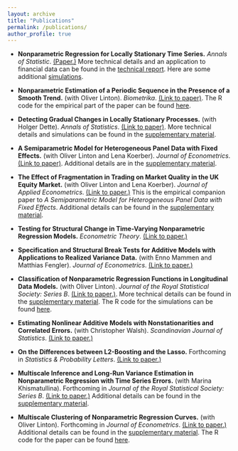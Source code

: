 ```yaml
---
layout: archive
title: "Publications"
permalink: /publications/
author_profile: true
---
```


*  **Nonparametric Regression for Locally Stationary Time Series.** _Annals of Statistic_. <a href="../files/papers/nonparametric_regression_locally_stationary_time_series/paper.pdf">(Paper.)</a> More technical details and an application to financial data can be found in the <a href="../files/papers/nonparametric_regression_locally_stationary_time_series/report.pdf">technical report</a>. Here are some additional <a href="../files/papers/nonparametric_regression_locally_stationary_time_series/simulation.pdf">simulations</a>.

*   **Nonparametric Estimation of a Periodic Sequence in the Presence of a Smooth Trend.** (with Oliver Linton). _Biometrika_. <a href="../files/papers/nonparametric_estimation_periodic_sequence_smooth_trend/paper.pdf">(Link to paper)</a>. The R code for the empirical part of the paper can be found <a href="../files/papers/nonparametric_estimation_periodic_sequence_smooth_trend/codes.zip">here</a>.

*   **Detecting Gradual Changes in Locally Stationary Processes.** (with Holger Dette). _Annals of Statistics_. <a href="../files/papers/detecting_gradual_changes_locally_stationary_processes/paper.pdf">(Link to paper)</a>. More technical details and simulations can be found in the <a href="../files/papers/detecting_gradual_changes_locally_stationary_processes/supplement.pdf">supplementary material</a>.

*   **A Semiparametric Model for Heterogeneous Panel Data with Fixed Effects.** (with Oliver Linton and Lena Koerber). _Journal of Econometrics_. <a href="../files/papers/semiparametric_model_heterogeneous_panel_data_fixed_effects/paper.pdf">(Link to paper)</a>. Additional details are in the <a href="../files/papers/semiparametric_model_heterogeneous_panel_data_fixed_effects/supplement.pdf">supplementary material</a>.

*   **The Effect of Fragmentation in Trading on Market Quality in the UK Equity Market.** (with Oliver Linton and Lena Koerber). _Journal of Applied Econometrics_. <a href="../files/papers/effect_fragmentation_trading_market_quality/paper.pdf">(Link to paper.)</a> This is the empirical companion paper to _A Semiparametric Model for Heterogeneous Panel Data with Fixed Effects_. Additional details can be found in the <a href="../files/papers/effect_fragmentation_trading_market_quality/supplement.pdf">supplementary material</a>.

*   **Testing for Structural Change in Time-Varying Nonparametric Regression Models.** _Econometric Theory_. <a href="../files/papers/testing_structural_change_time_varying_nonparametric/paper.pdf">(Link to paper.)</a>

*   **Specification and Structural Break Tests for Additive Models with Applications to Realized Variance Data.** (with Enno Mammen and Matthias Fengler). _Journal of Econometrics_. <a href="../files/papers/specification_structural_break_tests_additive_models/paper.pdf">(Link to paper.)</a>

*   **Classification of Nonparametric Regression Functions in Longitudinal Data Models.** (with Oliver Linton). _Journal of the Royal Statistical Society: Series B_. <a href="../files/papers/classification_nonparametric_regression_functions_longitudinal/paper.pdf">(Link to paper.)</a>. More technical details can be found in the <a href="../files/papers/classification_nonparametric_regression_functions_longitudinal/supplement.pdf">supplementary material</a>. The R code for the simulations can be found <a href="../files/papers/classification_nonparametric_regression_functions_longitudinal/codes.zip">here</a>.

*   **Estimating Nonlinear Additive Models with Nonstationarities and Correlated Errors.** (with Christopher Walsh). _Scandinavian Journal of Statistics_. <a href="../files/papers/estimating_nonlinear_additive_models_with_nonstationarities_correlated_errors/paper.pdf">(Link to paper.)</a>

*   **On the Differences between L2-Boosting and the Lasso.** Forthcoming in _Statistics & Probability Letters_. <a href="../files/papers/differences_between_l2boosting_and_lasso/paper.pdf">(Link to paper.)</a>

*   **Multiscale Inference and Long-Run Variance Estimation in Nonparametric Regression with Time Series Errors.** (with Marina Khismatullina). Forthcoming in _Journal of the Royal Statistical Society: Series B_. <a href="../files/papers/multiscale_inferences_longrun_variance_estimation_nonparametric_regression_timeseries_errors/paper.pdf">(Link to paper.)</a> Additional details can be found in the <a href="../files/papers/multiscale_inferences_longrun_variance_estimation_nonparametric_regression_timeseries_errors/supplement.pdf">supplementary material</a>.

*   **Multiscale Clustering of Nonparametric Regression Curves.** (with Oliver Linton). Forthcoming in _Journal of Econometrics_. <a href="../files/papers/multiscale_clustering_nonparametric_regression_curves/paper.pdf">(Link to paper.)</a> Additional details can be found in the <a href="../files/papers/multiscale_clustering_nonparametric_regression_curves/supplement.pdf">supplementary material</a>. The R code for the paper can be found <a href="../files/papers/multiscale_clustering_nonparametric_regression_curves/codes.zip">here</a>.

